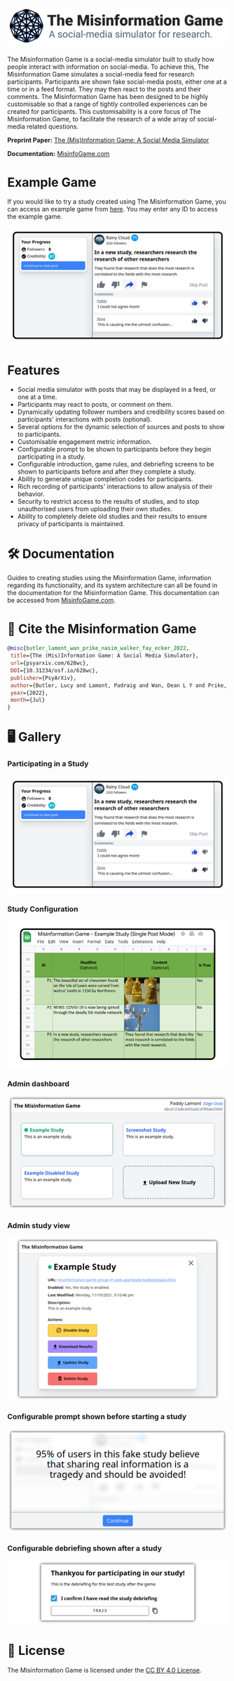 ![The Misinformation Game](docs/assets/img/banner.png)
------------------------------------------------------

The Misinformation Game is a social-media simulator built to study
how people interact with information on social-media. To achieve
this, The Misinformation Game simulates a social-media feed for
research participants. Participants are shown fake social-media
posts, either one at a time or in a feed format. They may then
react to the posts and their comments. The Misinformation Game has
been designed to be highly customisable so that a range of tightly
controlled experiences can be created for participants. This
customisability is a core focus of The Misinformation Game, to
facilitate the research of a wide array of social-media related
questions.

**Preprint Paper:** [The (Mis)Information Game: A Social Media Simulator](https://psyarxiv.com/628wc/)

**Documentation:** [MisinfoGame.com](https://misinfogame.com)


# Example Game
If you would like to try a study created using
The Misinformation Game, you can access an example game from
[here](https://misinfogame.com/link/ExampleGame).
You may enter any ID to access the example game.

![Screenshot from within a study](/docs/assets/img/marketing/game-ss.png)


# Features

- Social media simulator with posts that may be displayed
  in a feed, or one at a time.
- Participants may react to posts, or comment on them.
- Dynamically updating follower numbers and credibility scores
  based on participants' interactions with posts (optional).
- Several options for the dynamic selection of sources and posts
  to show to participants.
- Customisable engagement metric information.
- Configurable prompt to be shown to participants before they
  begin participating in a study.
- Configurable introduction, game rules, and debriefing screens to be shown
  to participants before and after they complete a study.
- Ability to generate unique completion codes for participants.
- Rich recording of participants' interactions to allow analysis of their behavior.
- Security to restrict access to the results of studies, and to
  stop unauthorised users from uploading their own studies.
- Ability to completely delete old studies and their results to
  ensure privacy of participants is maintained.


# 🛠️ Documentation

Guides to creating studies using the Misinformation Game, information regarding its
functionality, and its system architecture can all be found in the documentation
for the Misinformation Game. This documentation can be accessed from
[MisinfoGame.com](https://misinfogame.com).


# 📖 Cite the Misinformation Game
```bibtex
@misc{butler_lamont_wan_prike_nasim_walker_fay_ecker_2022,
 title={The (Mis)Information Game: A Social Media Simulator},
 url={psyarxiv.com/628wc},
 DOI={10.31234/osf.io/628wc},
 publisher={PsyArXiv},
 author={Butler, Lucy and Lamont, Padraig and Wan, Dean L Y and Prike, Toby and Nasim, Mehwish and Walker, Bradley and Fay, Nicolas and Ecker, Ullrich K H},
 year={2022},
 month={Jul}
}
```


# 🖥️ Gallery

### Participating in a Study

![Screenshot from within a study](/docs/assets/img/marketing/game-ss.png)

### Study Configuration

![Screenshot of the settings spreadsheet](/docs/assets/img/marketing/settings-ss.png)

### Admin dashboard

![Example Admin Dashboard](docs/screenshots/example-admin-dashboard.png)

### Admin study view

![Example Admin Study View](docs/screenshots/example-admin-study.png)

### Configurable prompt shown before starting a study

![Example Study Prompt](docs/screenshots/example-prompt.png)

### Configurable debriefing shown after a study

![Example Study Debriefing](docs/screenshots/example-debriefing.png)


# 📝 License
The Misinformation Game is licensed under the
[CC BY 4.0 License](LICENSE.txt).
